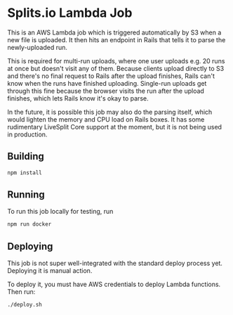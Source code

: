 # Splits.io Lambda Job
This is an AWS Lambda job which is triggered automatically by S3 when a new file is uploaded. It then hits an endpoint
in Rails that tells it to parse the newly-uploaded run.

This is required for multi-run uploads, where one user uploads e.g. 20 runs at once but doesn't visit any of them.
Because clients upload directly to S3 and there's no final request to Rails after the upload finishes, Rails can't know
when the runs have finished uploading. Single-run uploads get through this fine because the browser visits the run after
the upload finishes, which lets Rails know it's okay to parse.

In the future, it is possible this job may also do the parsing itself, which would lighten the memory and CPU load on
Rails boxes. It has some rudimentary LiveSplit Core support at the moment, but it is not being used in production.

## Building
```sh
npm install
```

## Running
To run this job locally for testing, run
```sh
npm run docker
```

## Deploying
This job is not super well-integrated with the standard deploy process yet. Deploying it is manual action.

To deploy it, you must have AWS credentials to deploy Lambda functions. Then run:
```sh
./deploy.sh
```

